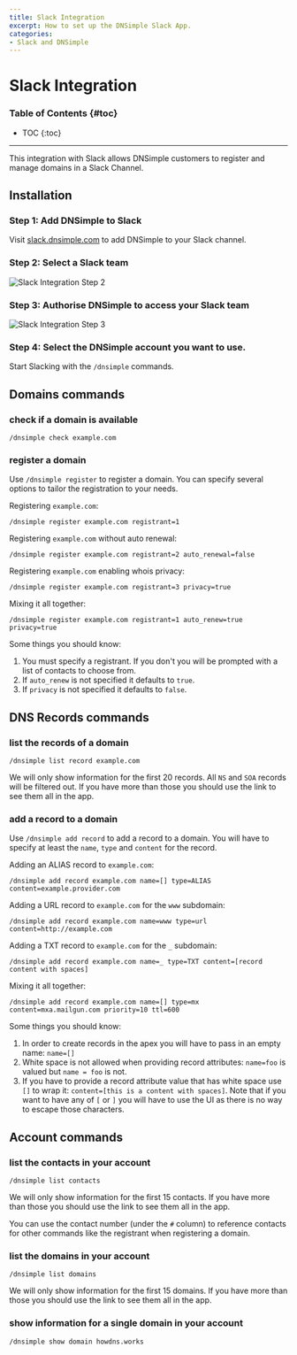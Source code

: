 ```yaml
---
title: Slack Integration
excerpt: How to set up the DNSimple Slack App.
categories:
- Slack and DNSimple
---
```


# Slack Integration

### Table of Contents {#toc}

* TOC
{:toc}

---

This integration with Slack allows DNSimple customers to register and manage domains in a Slack Channel. 

## Installation 

### Step 1: Add DNSimple to Slack

Visit [slack.dnsimple.com](http://slack.dnsimple.com) to add DNSimple to your Slack channel. 

### Step 2: Select a Slack team

![Slack Integration Step 2](/files/slack-integration-step-2.png)

### Step 3: Authorise DNSimple to access your Slack team

![Slack Integration Step 3](/files/slack-integration-step-3.png)

### Step 4: Select the DNSimple account you want to use.


Start Slacking with the `/dnsimple` commands.

## Domains commands

### check if a domain is available

`/dnsimple check example.com`

### register a domain

Use `/dnsimple register` to register a domain. You can specify several options to tailor the registration to your needs.

Registering `example.com`:

```/dnsimple register example.com registrant=1```

Registering `example.com` without auto renewal:

```/dnsimple register example.com registrant=2 auto_renewal=false```

Registering `example.com` enabling whois privacy:

```/dnsimple register example.com registrant=3 privacy=true```

Mixing it all together:

```/dnsimple register example.com registrant=1 auto_renew=true privacy=true```

Some things you should know:
1. You must specify a registrant. If you don't you will be prompted with a list of contacts to choose from.
2. If `auto_renew` is not specified it defaults to `true`.
3. If `privacy` is not specified it defaults to `false`.

## DNS Records commands

### list the records of a domain

`/dnsimple list record example.com`

We will only show information for the first 20 records. All `NS` and `SOA` records will be filtered out. If you have more than those you should use the link to see them all in the app.

### add a record to a domain

Use `/dnsimple add record` to add a record to a domain. You will have to specify at least the `name`, `type` and `content` for the record.

Adding an ALIAS record to `example.com`:

```/dnsimple add record example.com name=[] type=ALIAS content=example.provider.com```

Adding a URL record to `example.com` for the `www` subdomain:

```/dnsimple add record example.com name=www type=url content=http://example.com```

Adding a TXT record to `example.com` for the `_` subdomain:

```/dnsimple add record example.com name=_ type=TXT content=[record content with spaces]```

Mixing it all together:

```/dnsimple add record example.com name=[] type=mx content=mxa.mailgun.com priority=10 ttl=600```

Some things you should know:

1. In order to create records in the apex you will have to pass in an empty name: `name=[]`
1. White space is not allowed when providing record attributes: `name=foo` is valued but `name = foo` is not.
1. If you have to provide a record attribute value that has white space use `[]` to wrap it: `content=[this is a content with spaces]`. Note that if you want to have any of `[` or `]` you will have to use the UI as there is no way to escape those characters.

## Account commands

### list the contacts in your account

`/dnsimple list contacts`

We will only show information for the first 15 contacts. If you have more than those you should use the link to see them all in the app.

You can use the contact number (under the `#` column) to reference contacts for other commands like the registrant when registering a domain.	

### list the domains in your account

`/dnsimple list domains`

We will only show information for the first 15 domains. If you have more than those you should use the link to see them all in the app.

### show information for a single domain in your account

`/dnsimple show domain howdns.works`

